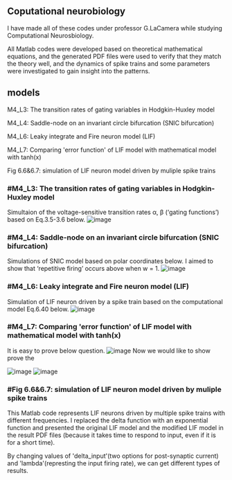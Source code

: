 ## Coputational neurobiology
I have made all of these codes under professor G.LaCamera while studying Computational Neurosbiology.

All Matlab codes were developed based on theoretical mathematical equations, and the generated PDF files were used to verify that they match the theory well, and the dynamics of spike trains and some parameters were investigated to gain insight into the patterns.

## models
M4_L3: The transition rates of gating variables in Hodgkin-Huxley model

M4_L4: Saddle-node on an invariant circle bifurcation (SNIC bifurcation)

M4_L6: Leaky integrate and Fire neuron model (LIF)

M4_L7: Comparing 'error function' of LIF model with mathematical model with tanh(x) 

Fig 6.6&6.7: simulation of LIF neuron model driven by muliple spike trains



### #M4_L3: The transition rates of gating variables in Hodgkin-Huxley model
Simultaion of the voltage-sensitive transition rates α, β (‘gating functions’) based on Eq.3.5-3.6 below.
![image](https://github.com/user-attachments/assets/46fa72fa-046b-49ef-994a-c426b6325ddb)

### #M4_L4: Saddle-node on an invariant circle bifurcation (SNIC bifurcation)
Simulations of SNIC model based on polar coordinates below. I aimed to show that ‘repetitive firing’ occurs above when w = 1.
![image](https://github.com/user-attachments/assets/de2dc9ad-9987-42b2-8cca-bf18c4033050)

### #M4_L6: Leaky integrate and Fire neuron model (LIF)
Simulation of LIF neuron driven by a spike train based on the computational model Eq.6.40 below.
![image](https://github.com/user-attachments/assets/1cb9a83f-63f8-4c42-b773-f476dbd9555f)

### #M4_L7: Comparing 'error function' of LIF model with mathematical model with tanh(x) 


It is easy to prove below question.
![image](https://github.com/user-attachments/assets/aaf14cbe-c46f-4216-954f-7fc74ac0d4a5)
Now we would like to show prove the 

![image](https://github.com/user-attachments/assets/47699fc0-c627-42d5-8ed6-1f4f7e9f2519)
![image](https://github.com/user-attachments/assets/55498519-0086-446a-9eff-3dd85b517c0a)

### #Fig 6.6&6.7: simulation of LIF neuron model driven by muliple spike trains
This Matlab code represents LIF neurons driven by multiple spike trains with different frequencies. I replaced the delta function with an exponential function and presented the original LIF model and the modified LIF model in the result PDF files (because it takes time to respond to input, even if it is for a short time).

By changing values of 'delta_input'(two options for post-synaptic current) and 'lambda'(represting the input firing rate), we can get different types of results.





